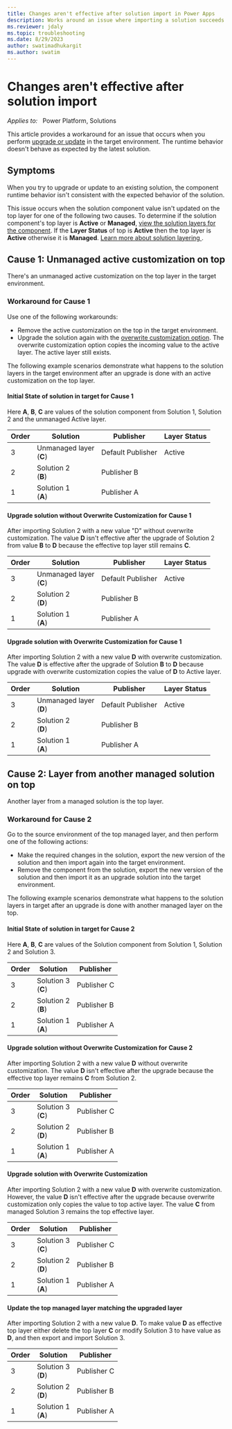 ```yaml
---
title: Changes aren't effective after solution import in Power Apps
description: Works around an issue where importing a solution succeeds but the component runtime behavior isn't consistent with the new solution in Microsoft Power Apps.
ms.reviewer: jdaly
ms.topic: troubleshooting
ms.date: 8/29/2023
author: swatimadhukargit
ms.author: swatim
---
```

# Changes aren't effective after solution import

_Applies to:_ &nbsp; Power Platform, Solutions

This article provides a workaround for an issue that occurs when you perform [upgrade or update](/power-apps/maker/data-platform/update-solutions) in the target environment. The runtime behavior doesn't behave as expected by the latest solution.

## Symptoms

When you try to upgrade or update to an existing solution, the component runtime behavior isn't consistent with the expected behavior of the solution.

This issue occurs when the solution component value isn't updated on the top layer for one of the following two causes. To determine if the solution component's top layer is **Active** or **Managed**, [view the solution layers for the component](/power-apps/maker/data-platform/solution-layers#view-the-solution-layers-for-a-component). If the **Layer Status** of top is **Active** then the top layer is **Active** otherwise it is **Managed**. [Learn more about solution layering ](/power-platform/alm/solution-layers-alm).

## Cause 1: Unmanaged active customization on top

There's an unmanaged active customization on the top layer in the target environment.

### Workaround for Cause 1

Use one of the following workarounds:

- Remove the active customization on the top in the target environment.
- Upgrade the solution again with the [overwrite customization option](/power-apps/maker/data-platform/update-solutions#overwrite-customizations-option). The overwrite customization option copies the incoming value to the active layer. The active layer still exists.

The following example scenarios demonstrate what happens to the solution layers in the target environment after an upgrade is done with an active customization on the top layer.

#### Initial State of solution in target for Cause 1

Here **A**, **B**, **C** are values of the solution component from Solution 1, Solution 2 and the unmanaged Active layer.

|Order   |Solution   |Publisher|Layer Status|
|----------|-----------|------------|-------|
|3|Unmanaged layer <br/> (**C**) |Default Publisher|Active|
|2|Solution 2 <br/> (**B**)   |Publisher B|  |
|1|Solution 1 <br/> (**A**)  |Publisher A|  |

#### Upgrade solution without Overwrite Customization for Cause 1

After importing Solution 2 with a new value "D" without overwrite customization. The value **D** isn't effective after the upgrade of Solution 2 from value **B** to **D** because the effective top layer still remains **C**.

Order   |Solution   |Publisher|Layer Status|
|----------|-----------|------------|-------|
|3|Unmanaged layer <br/> (**C**) |Default Publisher|Active|
|2|Solution 2 <br/> (**D**)   |Publisher B|  |
|1|Solution 1 <br/> (**A**)  |Publisher A|  |

#### Upgrade solution with Overwrite Customization for Cause 1

After importing Solution 2 with a new value **D** with overwrite customization. The value **D** is effective after the upgrade of Solution **B** to **D** because upgrade with overwrite customization copies the value of **D** to Active layer.

|Order   |Solution   |Publisher|Layer Status|
|----------|-----------|------------|-------|
|3|Unmanaged layer <br/> (**D**) |Default Publisher|Active|
|2|Solution 2 <br/> (**D**)   |Publisher B|  |
|1|Solution 1 <br/> (**A**)  |Publisher A|  |

## Cause 2: Layer from another managed solution on top

Another layer from a managed solution is the top layer.

### Workaround for Cause 2

Go to the source environment of the top managed layer, and then perform one of the following actions:

- Make the required changes in the solution, export the new version of the solution and then import again into the target environment.
- Remove the component from the solution,  export the new version of the solution and then import it as an upgrade solution into the target environment.

The following example scenarios demonstrate what happens to the solution layers in target after an upgrade is done with another managed layer on the top.

#### Initial State of solution in target for Cause 2

Here **A**, **B**, **C** are values of the Solution component from Solution 1, Solution 2 and Solution 3.

|Order   |Solution   |Publisher|
|----------|-----------|------------|
|3|Solution 3 <br/> (**C**) |Publisher C|
|2|Solution 2 <br/> (**B**)   |Publisher B|
|1|Solution 1 <br/> (**A**)  |Publisher A|

#### Upgrade solution without Overwrite Customization for Cause 2

After importing Solution 2 with a new value **D** without overwrite customization. The value **D** isn't effective after the upgrade because the effective top layer remains **C** from Solution 2.

|Order   |Solution   |Publisher|
|----------|-----------|------------|
|3|Solution 3 <br/> (**C**) |Publisher C|
|2|Solution 2 <br/> (**D**)   |Publisher B|
|1|Solution 1 <br/> (**A**)  |Publisher A|

#### Upgrade solution with Overwrite Customization

After importing Solution 2 with a new value **D** with overwrite customization. However, the value **D** isn't effective after the upgrade because overwrite customization only copies the value to top active layer. The value **C** from managed Solution 3 remains the top effective layer.

|Order   |Solution   |Publisher|
|----------|-----------|------------|
|3|Solution 3 <br/> (**C**) |Publisher C|
|2|Solution 2 <br/> (**D**)   |Publisher B|
|1|Solution 1 <br/> (**A**)  |Publisher A|

#### Update the top managed layer matching the upgraded layer

After importing Solution 2 with a new value **D**. To make value **D** as effective top layer either delete the top layer **C** or modify Solution 3 to have value as **D**, and then export and import Solution 3.


|Order   |Solution   |Publisher|
|----------|-----------|------------|
|3|Solution 3 <br/> (**D**) |Publisher C|
|2|Solution 2 <br/> (**D**)   |Publisher B|
|1|Solution 1 <br/> (**A**)  |Publisher A|
